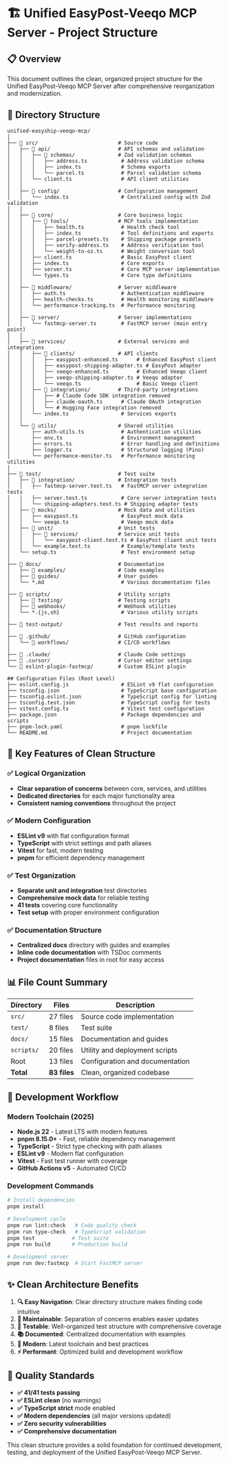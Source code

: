 # 🏗️ Unified EasyPost-Veeqo MCP Server - Project Structure

## 📋 Overview

This document outlines the clean, organized project structure for the Unified EasyPost-Veeqo MCP Server after comprehensive reorganization and modernization.

## 🌳 Directory Structure

```
unified-easyship-veeqo-mcp/
│
├── 📁 src/                          # Source code
│   ├── 📁 api/                      # API schemas and validation
│   │   ├── 📁 schemas/              # Zod validation schemas
│   │   │   ├── address.ts           # Address validation schema
│   │   │   ├── index.ts             # Schema exports
│   │   │   └── parcel.ts            # Parcel validation schema
│   │   └── client.ts                # API client utilities
│   │
│   ├── 📁 config/                   # Configuration management
│   │   └── index.ts                 # Centralized config with Zod validation
│   │
│   ├── 📁 core/                     # Core business logic
│   │   ├── 📁 tools/                # MCP tools implementation
│   │   │   ├── health.ts            # Health check tool
│   │   │   ├── index.ts             # Tool definitions and exports
│   │   │   ├── parcel-presets.ts    # Shipping package presets
│   │   │   ├── verify-address.ts    # Address verification tool
│   │   │   └── weight-to-oz.ts      # Weight conversion tool
│   │   ├── client.ts                # Basic EasyPost client
│   │   ├── index.ts                 # Core exports
│   │   ├── server.ts                # Core MCP server implementation
│   │   └── types.ts                 # Core type definitions
│   │
│   ├── 📁 middleware/               # Server middleware
│   │   ├── auth.ts                  # Authentication middleware
│   │   ├── health-checks.ts         # Health monitoring middleware
│   │   └── performance-tracking.ts  # Performance monitoring
│   │
│   ├── 📁 server/                   # Server implementations
│   │   └── fastmcp-server.ts        # FastMCP server (main entry point)
│   │
│   ├── 📁 services/                 # External services and integrations
│   │   ├── 📁 clients/              # API clients
│   │   │   ├── easypost-enhanced.ts      # Enhanced EasyPost client
│   │   │   ├── easypost-shipping-adapter.ts # EasyPost adapter
│   │   │   ├── veeqo-enhanced.ts         # Enhanced Veeqo client
│   │   │   ├── veeqo-shipping-adapter.ts # Veeqo adapter
│   │   │   └── veeqo.ts                  # Basic Veeqo client
│   │   ├── 📁 integrations/         # Third-party integrations
│   │   │   ├── # Claude Code SDK integration removed
│   │   │   ├── claude-oauth.ts      # Claude OAuth integration
│   │   │   └── # Hugging Face integration removed
│   │   └── index.ts                 # Services exports
│   │
│   └── 📁 utils/                    # Shared utilities
│       ├── auth-utils.ts            # Authentication utilities
│       ├── env.ts                   # Environment management
│       ├── errors.ts                # Error handling and definitions
│       ├── logger.ts                # Structured logging (Pino)
│       └── performance-monitor.ts   # Performance monitoring utilities
│
├── 📁 test/                         # Test suite
│   ├── 📁 integration/              # Integration tests
│   │   ├── fastmcp-server.test.ts   # FastMCP server integration tests
│   │   ├── server.test.ts           # Core server integration tests
│   │   └── shipping-adapters.test.ts # Shipping adapter tests
│   ├── 📁 mocks/                    # Mock data and utilities
│   │   ├── easypost.ts              # EasyPost mock data
│   │   └── veeqo.ts                 # Veeqo mock data
│   ├── 📁 unit/                     # Unit tests
│   │   ├── 📁 services/             # Service unit tests
│   │   │   └── easypost-client.test.ts # EasyPost client unit tests
│   │   └── example.test.ts          # Example/template tests
│   └── setup.ts                     # Test environment setup
│
├── 📁 docs/                         # Documentation
│   ├── 📁 examples/                 # Code examples
│   ├── 📁 guides/                   # User guides
│   └── *.md                         # Various documentation files
│
├── 📁 scripts/                      # Utility scripts
│   ├── 📁 testing/                  # Testing scripts
│   ├── 📁 webhooks/                 # Webhook utilities
│   └── *.{js,sh}                    # Various utility scripts
│
├── 📁 test-output/                  # Test results and reports
│
├── 📁 .github/                      # GitHub configuration
│   └── 📁 workflows/                # CI/CD workflows
│
├── 📁 .claude/                      # Claude Code settings
├── 📁 .cursor/                      # Cursor editor settings
└── 📁 eslint-plugin-fastmcp/        # Custom ESLint plugin

## Configuration Files (Root Level)
├── eslint.config.js                 # ESLint v9 flat configuration
├── tsconfig.json                    # TypeScript base configuration
├── tsconfig.eslint.json             # TypeScript config for linting
├── tsconfig.test.json               # TypeScript config for tests
├── vitest.config.ts                 # Vitest test configuration
├── package.json                     # Package dependencies and scripts
├── pnpm-lock.yaml                   # pnpm lockfile
└── README.md                        # Project documentation
```

## 🎯 Key Features of Clean Structure

### ✅ **Logical Organization**

- **Clear separation of concerns** between core, services, and utilities
- **Dedicated directories** for each major functionality area
- **Consistent naming conventions** throughout the project

### ✅ **Modern Configuration**

- **ESLint v9** with flat configuration format
- **TypeScript** with strict settings and path aliases
- **Vitest** for fast, modern testing
- **pnpm** for efficient dependency management

### ✅ **Test Organization**

- **Separate unit and integration** test directories
- **Comprehensive mock data** for reliable testing
- **41 tests** covering core functionality
- **Test setup** with proper environment configuration

### ✅ **Documentation Structure**

- **Centralized docs** directory with guides and examples
- **Inline code documentation** with TSDoc comments
- **Project documentation** files in root for easy access

## 📊 File Count Summary

| Directory  | Files        | Description                     |
| ---------- | ------------ | ------------------------------- |
| `src/`     | 27 files     | Source code implementation      |
| `test/`    | 8 files      | Test suite                      |
| `docs/`    | 15 files     | Documentation and guides        |
| `scripts/` | 20 files     | Utility and deployment scripts  |
| Root       | 13 files     | Configuration and documentation |
| **Total**  | **83 files** | Clean, organized codebase       |

## 🔧 Development Workflow

### **Modern Toolchain (2025)**

- **Node.js 22** - Latest LTS with modern features
- **pnpm 8.15.0+** - Fast, reliable dependency management
- **TypeScript** - Strict type checking with path aliases
- **ESLint v9** - Modern flat configuration
- **Vitest** - Fast test runner with coverage
- **GitHub Actions v5** - Automated CI/CD

### **Development Commands**

```bash
# Install dependencies
pnpm install

# Development cycle
pnpm run lint:check   # Code quality check
pnpm run type-check   # TypeScript validation
pnpm test            # Test suite
pnpm run build       # Production build

# Development server
pnpm run dev:fastmcp  # Start FastMCP server
```

## ✨ Clean Architecture Benefits

1. **🔍 Easy Navigation**: Clear directory structure makes finding code intuitive
2. **🔧 Maintainable**: Separation of concerns enables easier updates
3. **🧪 Testable**: Well-organized test structure with comprehensive coverage
4. **📚 Documented**: Centralized documentation with examples
5. **🚀 Modern**: Latest toolchain and best practices
6. **⚡ Performant**: Optimized build and development workflow

## 🎯 Quality Standards

- **✅ 41/41 tests passing**
- **✅ ESLint clean** (no warnings)
- **✅ TypeScript strict** mode enabled
- **✅ Modern dependencies** (all major versions updated)
- **✅ Zero security vulnerabilities**
- **✅ Comprehensive documentation**

This clean structure provides a solid foundation for continued development, testing, and deployment of the Unified EasyPost-Veeqo MCP Server.
